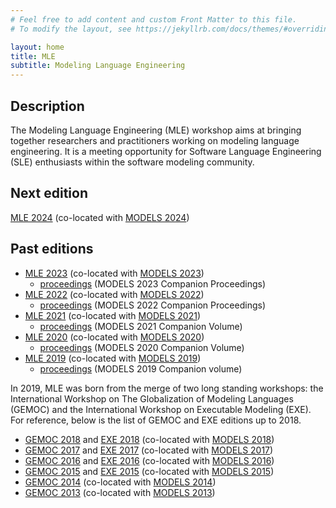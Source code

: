 ```yaml
---
# Feel free to add content and custom Front Matter to this file.
# To modify the layout, see https://jekyllrb.com/docs/themes/#overriding-theme-defaults

layout: home
title: MLE
subtitle: Modeling Language Engineering
---
```



## Description

The Modeling Language Engineering (MLE) workshop aims at bringing together researchers and practitioners working on modeling language engineering. 
It is a meeting opportunity for Software Language Engineering (SLE) enthusiasts within the software modeling community.


## Next edition

[MLE 2024](editions/mle2024) (co-located with [MODELS 2024](https://conf.researchr.org/home/models-2024))

## Past editions

- [MLE 2023](editions/mle2023) (co-located with [MODELS 2023](https://conf.researchr.org/home/models-2023))
    - [proceedings](https://ieeexplore.ieee.org/xpl/conhome/10350358/proceeding?isnumber=10350364)  (MODELS 2023 Companion Proceedings)
- [MLE 2022](editions/mle2022) (co-located with [MODELS 2022](https://conf.researchr.org/home/models-2022))
    - [proceedings](https://dl.acm.org/doi/proceedings/10.1145/3550356#heading14) (MODELS 2022 Companion Proceedings)
- [MLE 2021](editions/mle2021) (co-located with [MODELS 2021](https://conf.researchr.org/home/models-2021)) 
    - [proceedings](https://ieeexplore.ieee.org/xpl/conhome/9643592/proceeding) (MODELS 2021 Companion Volume)
- [MLE 2020](editions/mle2020) (co-located with [MODELS 2020](https://conf.researchr.org/home/models-2020))
    - [proceedings](https://dl.acm.org/doi/proceedings/10.1145/3417990#heading7) (MODELS 2020 Companion Volume)
- [MLE 2019](http://gemoc.org/events/mle2019) (co-located with [MODELS 2019](https://modelsconf19.org/))
    - [proceedings](https://ieeexplore.ieee.org/xpl/conhome/8892449/proceeding) (MODELS 2019 Companion volume) 


In 2019, MLE was born from the merge of two long standing workshops: the International Workshop on
The Globalization of Modeling Languages (GEMOC) and the International Workshop on Executable Modeling (EXE). 
For reference, below is the list of GEMOC and EXE editions up to 2018.

- [GEMOC 2018](http://gemoc.org/events/gemoc2018) and [EXE 2018](https://modelexecution.org/exe2018/) (co-located with [MODELS 2018](https://modelsconf2018.github.io/))
- [GEMOC 2017](http://gemoc.org/events/gemoc2017) and [EXE 2017](https://modelexecution.org/exe2017/) (co-located with [MODELS 2017](https://www.cs.utexas.edu/models2017/home))
- [GEMOC 2016](http://gemoc.org/events/gemoc2016) and [EXE 2016](https://modelexecution.org/exe2016/) (co-located with [MODELS 2016](http://models2016.irisa.fr/))
- [GEMOC 2015](http://gemoc.org/events/gemoc2015) and [EXE 2015](https://modelexecution.org/exe2015/) (co-located with [MODELS 2015](http://cruise.eecs.uottawa.ca/models2015/))
- [GEMOC 2014](http://gemoc.org/events/gemoc2014) (co-located with [MODELS 2014](http://models2014.webs.upv.es/))
- [GEMOC 2013](http://gemoc.org/events/gemoc2013) (co-located with [MODELS 2013](http://models2013.lcc.uma.es/))

